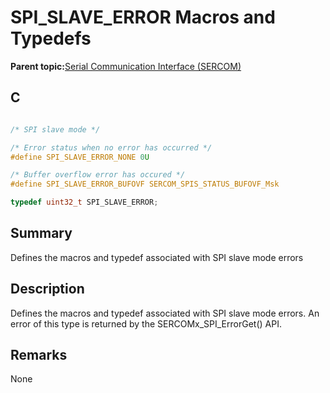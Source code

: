 # SPI\_SLAVE\_ERROR Macros and Typedefs

**Parent topic:**[Serial Communication Interface \(SERCOM\)](GUID-76AE7205-E3EF-4EE6-AC28-5153E3565982.md)

## C

```c

/* SPI slave mode */

/* Error status when no error has occurred */
#define SPI_SLAVE_ERROR_NONE 0U

/* Buffer overflow error has occured */
#define SPI_SLAVE_ERROR_BUFOVF SERCOM_SPIS_STATUS_BUFOVF_Msk

typedef uint32_t SPI_SLAVE_ERROR;

```

## Summary

Defines the macros and typedef associated with SPI slave mode errors

## Description

Defines the macros and typedef associated with SPI slave mode errors. An error of this type is returned by the SERCOMx\_SPI\_ErrorGet\(\) API.

## Remarks

None

